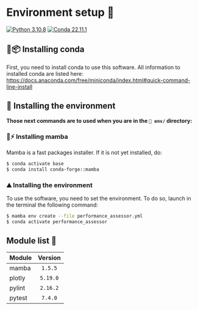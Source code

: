 # Environment setup 🔧

[![Python 3.10.8](https://img.shields.io/badge/python-%E2%89%A5_3.11.5-blue.svg)](https://www.python.org/downloads/release/python-397/)
[![Conda 22.11.1](https://img.shields.io/badge/miniconda-%E2%89%A5_23.11.0-green.svg)](https://docs.conda.io/en/latest/miniconda.html)

## 🐍📦 Installing conda

First, you need to install conda to use this software. All information to installed conda are listed here: https://docs.anaconda.com/free/miniconda/index.html#quick-command-line-install

## 📶 Installing the environment

**Those next commands are to used when you are in the `📁 env/` directory:**

### 🐍⚡️ Installing mamba

Mamba is a fast packages installer. If it is not yet installed, do:

```bash
$ conda activate base
$ conda install conda-forge::mamba
```

### ⛰ Installing the environment

To use the software, you need to set the environment. To do so, launch in the terminal the following command:

```bash
$ mamba env create --file performance_assessor.yml
$ conda activate performance_assessor
```

## Module list 📝

| **Module** | **Version** |
| :--------- | :---------: |
| mamba      |   `1.5.5`   |
| plotly     |  `5.19.0`   |
| pylint     |  `2.16.2`   |
| pytest     |   `7.4.0`   |
